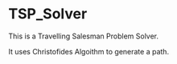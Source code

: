 # TSP_Solver
This is a Travelling Salesman Problem Solver.

It uses Christofides Algoithm to generate a path.
